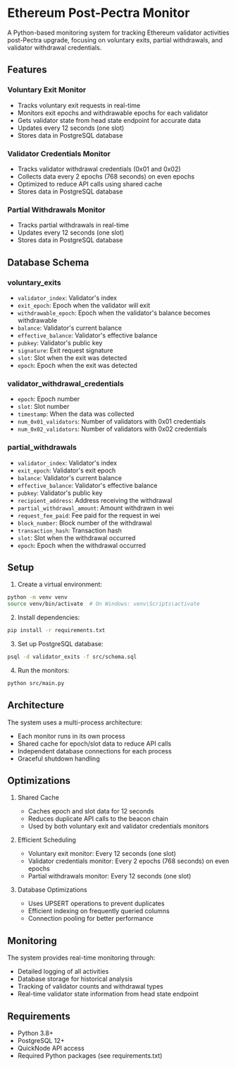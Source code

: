 # Ethereum Post-Pectra Monitor

A Python-based monitoring system for tracking Ethereum validator activities post-Pectra upgrade, focusing on voluntary exits, partial withdrawals, and validator withdrawal credentials.

## Features

### Voluntary Exit Monitor
- Tracks voluntary exit requests in real-time
- Monitors exit epochs and withdrawable epochs for each validator
- Gets validator state from head state endpoint for accurate data
- Updates every 12 seconds (one slot)
- Stores data in PostgreSQL database

### Validator Credentials Monitor
- Tracks validator withdrawal credentials (0x01 and 0x02)
- Collects data every 2 epochs (768 seconds) on even epochs
- Optimized to reduce API calls using shared cache
- Stores data in PostgreSQL database

### Partial Withdrawals Monitor
- Tracks partial withdrawals in real-time
- Updates every 12 seconds (one slot)
- Stores data in PostgreSQL database

## Database Schema

### voluntary_exits
- `validator_index`: Validator's index
- `exit_epoch`: Epoch when the validator will exit
- `withdrawable_epoch`: Epoch when the validator's balance becomes withdrawable
- `balance`: Validator's current balance
- `effective_balance`: Validator's effective balance
- `pubkey`: Validator's public key
- `signature`: Exit request signature
- `slot`: Slot when the exit was detected
- `epoch`: Epoch when the exit was detected

### validator_withdrawal_credentials
- `epoch`: Epoch number
- `slot`: Slot number
- `timestamp`: When the data was collected
- `num_0x01_validators`: Number of validators with 0x01 credentials
- `num_0x02_validators`: Number of validators with 0x02 credentials

### partial_withdrawals
- `validator_index`: Validator's index
- `exit_epoch`: Validator's exit epoch
- `balance`: Validator's current balance
- `effective_balance`: Validator's effective balance
- `pubkey`: Validator's public key
- `recipient_address`: Address receiving the withdrawal
- `partial_withdrawal_amount`: Amount withdrawn in wei
- `request_fee_paid`: Fee paid for the request in wei
- `block_number`: Block number of the withdrawal
- `transaction_hash`: Transaction hash
- `slot`: Slot when the withdrawal occurred
- `epoch`: Epoch when the withdrawal occurred

## Setup

1. Create a virtual environment:
```bash
python -m venv venv
source venv/bin/activate  # On Windows: venv\Scripts\activate
```

2. Install dependencies:
```bash
pip install -r requirements.txt
```

3. Set up PostgreSQL database:
```bash
psql -d validator_exits -f src/schema.sql
```

4. Run the monitors:
```bash
python src/main.py
```

## Architecture

The system uses a multi-process architecture:
- Each monitor runs in its own process
- Shared cache for epoch/slot data to reduce API calls
- Independent database connections for each process
- Graceful shutdown handling

## Optimizations

1. Shared Cache
   - Caches epoch and slot data for 12 seconds
   - Reduces duplicate API calls to the beacon chain
   - Used by both voluntary exit and validator credentials monitors

2. Efficient Scheduling
   - Voluntary exit monitor: Every 12 seconds (one slot)
   - Validator credentials monitor: Every 2 epochs (768 seconds) on even epochs
   - Partial withdrawals monitor: Every 12 seconds (one slot)

3. Database Optimizations
   - Uses UPSERT operations to prevent duplicates
   - Efficient indexing on frequently queried columns
   - Connection pooling for better performance

## Monitoring

The system provides real-time monitoring through:
- Detailed logging of all activities
- Database storage for historical analysis
- Tracking of validator counts and withdrawal types
- Real-time validator state information from head state endpoint

## Requirements

- Python 3.8+
- PostgreSQL 12+
- QuickNode API access
- Required Python packages (see requirements.txt) 